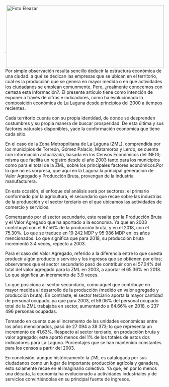
<p>
   <a title="ir a Otras Publicaciones" href="http://www.trcimplan.gob.mx/autores/pedro-eleazar-gonzalez-valdez.html"><img class="img-responsive contenido-imagen" src="../imagenes/128/lic-pedro-eleazar-gonzalez-valdez-top2.png" align="right" alt="Foto Eleazar" width="500" height="200"></a>
</p>

</br></br></br></br></br></br></br></br>

---

Por simple observación resulta sencillo deducir la estructura económica de una ciudad: a qué se dedican las empresas que se ubican en el territorio, cuál es la producción que se genera en mayor medida o en qué actividades los ciudadanos se emplean comunmente. Pero, ¿realmente conocemos con certeza esta información?. El presente artículo tiene como intención de exponer a través de cifras e indicadores, como ha evolucionado la composición económica de La Laguna desde principios del 2000 a tiempos recientes.

Cada territorio cuenta con su propia identidad, de donde se desprenden costumbres y su propia manera de buscar prosperidad. De esta última y sus factores naturales disponibles, yace la conformación económica que tiene cada sitio.

En el caso de la Zona Metropolitana de La Laguna (ZML), comprendida por los municipios de Torreón, Gómez Palacio, Matamoros y Lerdo, se cuenta con información actualizada, basada en los Censos Económicos del INEGI; misma que facilita un registro desde el año 2003 tanto para los municipios como para el total de la ZML, sobre los principales factores económicos.Por lo que no es sorpresa, que aquí en la Laguna la principal generación de Valor Agregado y Producción Bruta, provengan de la industria manufacturera.

En esta ocasión,  el enfoque del análisis será por sectores: el primario conformado por la agricultura, el secundario que recae sobre las industrias de la producción y el sector terciario en el que ubicamos las actividades de comercio y servicios.

Comenzando por el sector secundario, este resalta por la Producción Bruta y el Valor Agregado que    ha aportado a la economía. Ya que en 2003 contribuyó con el 67.56% de la producción bruta, y en el 2018, con el  75.30%. Lo que se traduce en 19 242 MDP y 95 986 MDP en los años mencionados. Lo que significa que para 2018, su producción bruta incrementó 3.4 veces, repecto a 2003.

Para el caso del Valor Agregado, referido a la diferencia entre lo que cuesta producir algún producto o servicio y los ingresos que se obtienen por ellos; observamos que el sector secundario pasó de contribuir con el 57.04% del total del valor agregado para la ZML en 2003, a aportar el 65.36% en 2018. Lo que significa un incremento de 3.9 veces.

Lo que posiciona al sector secundario, como aquel que contribuye en mayor medida al desarrollo de la producción (medido en valor agregado y producción bruta). En contraste, el sector terciario aporta la mayor cantidad de personal ocupado, ya que para 2003, el 56.06% del personal ocupado total de la ZML trabajaba en sector, aumentando a 64.66% en 2018, o 237 496 personas ocupadas.

Tomando en cuenta  que el incremento de las unidades económicas entre los años mencionados, pasó de 27 094 a 38 373; lo que representa un incremento de 41.63%.
Respecto al sector terciario, en producción bruta y valor agregado; este aportó menos del 1% de los totales de estos dos indicadores para La Laguna. Porcentajes que se han mantenido constantes para los censos a partir del 2003.

En conclusión, aunque históricamente la ZML es catalogada por sus ciudadanos como un lugar de importante producción agrícola y ganadera, esto solamente recae en el imaginario colectivo. Ya que, en por lo menos una década, la economía ha evolucionado a actividades industriales y de servicios convirtiéndolas en su principal fuente de ingresos.

</br>
